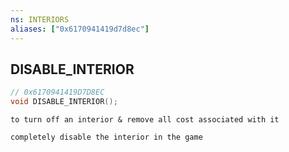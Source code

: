 ```yaml
---
ns: INTERIORS
aliases: ["0x6170941419d7d8ec"]
---
```

## DISABLE_INTERIOR

```c
// 0x6170941419D7D8EC
void DISABLE_INTERIOR();
```

```
to turn off an interior & remove all cost associated with it

completely disable the interior in the game
```
